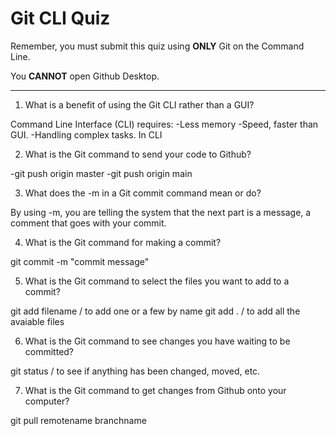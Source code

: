 # Git CLI Quiz

Remember, you must submit this quiz using __ONLY__ Git on the Command Line. 

You __CANNOT__ open Github Desktop.

---

1. What is a benefit of using the Git CLI rather than a GUI?

<!-- Write your answer here -->
 Command Line Interface (CLI) requires:
  -Less memory 
  -Speed, faster than GUI.
  -Handling complex tasks. In CLI


2. What is the Git command to send your code to Github?

<!-- Write your answer here -->
  -git push origin master
  -git push origin main


3. What does the -m in a Git commit command mean or do?

<!-- Write your answer here -->
   By using -m, you are telling the system that the next part is a message,
   a comment that goes with your commit.


4. What is the Git command for making a commit?

<!-- Write your answer here -->
   git commit -m "commit message"


5. What is the Git command to select the files you want to add to a commit?

<!-- Write your answer here -->
   git add filename / to add one or a few by name
   git add . / to add all the avaiable files

6. What is the Git command to see changes you have waiting to be committed?

<!-- Write your answer here -->
   git status / to see if anything has been changed, moved, etc.

7. What is the Git command to get changes from Github onto your computer?

<!-- Write your answer here -->
   git pull remotename branchname
